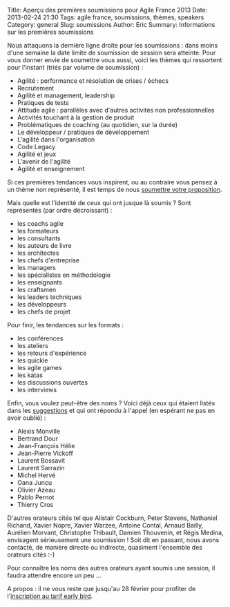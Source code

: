Title: Aperçu des premières soumissions pour Agile France 2013
Date: 2013-02-24 21:30
Tags: agile france, soumissions, thèmes, speakers
Category: general
Slug: soumissions
Author: Eric
Summary: Informations sur les premières soumissions

Nous attaquons la dernière ligne droite pour les soumissions : dans moins d'une semaine la date limite de soumission de session sera atteinte.
Pour vous donner envie de soumettre vous aussi, voici les thèmes qui ressortent pour l'instant (triés par volume de soumission) :

- Agilité : performance et résolution de crises / échecs
- Recrutement
- Agilité et management, leadership 
- Pratiques de tests
- Attitude agile : parallèles avec d'autres activités non professionnelles
- Activités touchant à la gestion de produit
- Problématiques de coaching (au quotidien, sur la durée)
- Le développeur / pratiques de développement
- L'agilité dans l'organisation
- Code Legacy
- Agilité et jeux
- L'avenir de l'agilité
- Agilité et enseignement

Si ces premières tendances vous inspirent, ou au contraire vous pensez à un thème non représenté, il est temps de nous [soumettre votre proposition][soumettre].

Mais quelle est l'identité de ceux qui ont jusque là soumis ?
Sont représentés (par ordre décroissant) :

- les coachs agile
- les formateurs
- les consultants
- les auteurs de livre
- les architectes
- les chefs d'entreprise
- les managers
- les spécialistes en méthodologie
- les enseignants
- les craftsmen
- les leaders techniques
- les développeurs
- les chefs de projet

Pour finir, les tendances sur les formats :

- les conférences
- les ateliers
- les retours d'expérience
- les quickie
- les agile games
- les katas
- les discussions ouvertes
- les interviews

Enfin, vous voulez peut-être des noms ?
Voici déjà ceux qui étaient listés dans les [suggestions][suggestions] et qui ont répondu à l'appel (en espérant ne pas en avoir oublié) :

- Alexis Monville
- Bertrand Dour
- Jean-François Hélie
- Jean-Pierre Vickoff
- Laurent Bossavit
- Laurent Sarrazin
- Michel Hervé
- Oana Juncu
- Olivier Azeau
- Pablo Pernot
- Thierry Cros
 
D'autres orateurs cités tel que Alistair Cockburn, Peter Stevens, Nathaniel Richand, Xavier Nopre, Xavier Warzee, Antoine Contal, Arnaud Bailly, Aurélien Morvant, Christophe Thibault, Damien Thouvenin, et Régis Medina, envisagent sérieusement une soumission !
Soit dit en passant, nous avons contacté, de manière directe ou indirecte, quasiment l'ensemble des orateurs cités :-)

Pour connaître les noms des autres orateurs ayant soumis une session, il faudra attendre encore un peu ...

A propos : il ne vous reste que jusqu'au 28 février pour profiter de l'[inscription au tarif early bird][sinscrire].

[soumettre]: https://docs.google.com/spreadsheet/viewform?formkey=dGpiVVJkSE1CV1dMeWxPMFVUQUZySmc6MQ "soumettre une proposition"
[sinscrire]: http://www.conference-agile.fr/ "s'inscrire à la conférence"
[suggestions]: http://www.conference-agile.fr/suggestions.html "suggestions d'orateurs"
